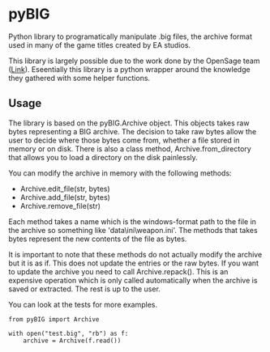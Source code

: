 # pyBIG
Python library to programatically manipulate .big files, the archive format used in many of the game titles created by EA studios.

This library is largely possible due to the work done by the OpenSage team ([Link](https://github.com/OpenSAGE/Docs/blob/master/file-formats/big/index.rst)). Eseentially this library is a python wrapper around the knowledge they gathered with some helper functions.

## Usage
The library is based on the pyBIG.Archive object. This objects takes raw bytes representing a BIG archive. The decision to take raw bytes allow the user to decide where those bytes come from, whether a file stored in memory or on disk. There is also a class method, Archive.from_directory that allows you to load a directory on the disk painlessly.

You can modify the archive in memory with the following methods:
 - Archive.edit_file(str, bytes)
 - Archive.add_file(str, bytes)
 - Archive.remove_file(str)

Each method takes a name which is the windows-format path to the file in the archive so something like 'data\ini\weapon.ini'. The methods that takes bytes represent the new contents of the file as bytes.

It is important to note that these methods do not actually modify the archive but it is as if. This does not update the entries or the raw bytes. If you want to update the archive you need to call Archive.repack(). This is an expensive operation which is only called automatically when the archive is saved or extracted. The rest is up to the user.

You can look at the tests for more examples.

```
from pyBIG import Archive

with open("test.big", "rb") as f:
    archive = Archive(f.read())

```